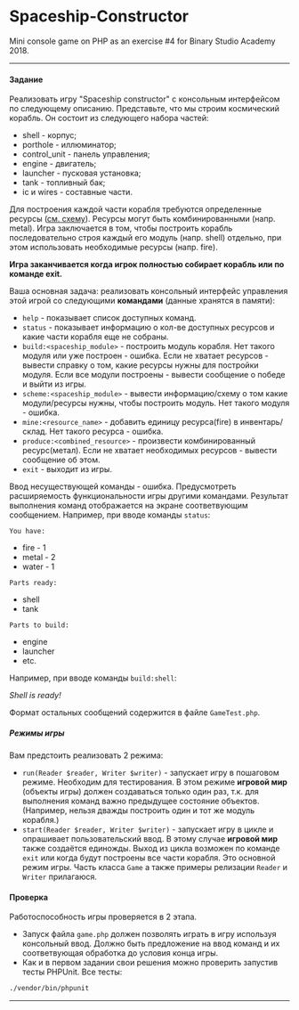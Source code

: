 # Spaceship-Constructor
Mini console game on PHP as an exercise #4 for Binary Studio Academy 2018.

***

#### Задание

Реализовать игру "Spaceship constructor" с консольным интерфейсом по следующему описанию.
Представьте, что мы строим космический корабль. Он состоит из следующего набора частей:
* shell - корпус;
* porthole - иллюминатор;
* control_unit - панель управления;
* engine - двигатель;
* launcher - пусковая установка;
* tank - топливный бак;
* ic и wires - составные части.

Для построения каждой части корабля требуются определенные ресурсы ([см. схему](https://drive.google.com/file/d/1JfxBIqYFk72xpxDqXvNRqmuQdsbqzTvQ/view)).
Ресурсы могут быть комбинированными (напр. metal).
Игра заключается в том, чтобы построить корабль последовательно строя каждый его модуль (напр. shell) отдельно,
при этом использовать необходимые ресурсы (напр. fire).

**Игра заканчивается когда игрок полностью собирает корабль или по команде exit.**

Ваша основная задача: реализовать консольный интерфейс управления этой игрой со следующими
**командами** (данные хранятся в памяти):
* `help` - показывает список доступных команд.  
* `status` - показывает информацию о кол-ве доступных ресурсов и какие части корабля еще не собраны.  
* `build:<spaceship_module>` - построить модуль корабля. Нет такого модуля или уже построен - ошибка.
Если не хватает ресурсов - вывести справку о том, какие ресурсы нужны для постройки модуля. Если все модули построены - вывести сообщение о победе и выйти из игры.
* `scheme:<spaceship_module>` - вывести информацию/схему о том какие модули/ресурсы нужны, чтобы построить модуль. Нет такого модуля - ошибка.
* `mine:<resource_name>` - добавить единицу ресурса(fire) в инвентарь/склад. Нет такого ресурса - ошибка.
* `produce:<combined_resource>` - произвести комбинированный ресурс(метал).
Если не хватает необходимых ресурсов - вывести сообщение об этом.
* `exit` - выходит из игры.

Ввод несуществующей команды - ошибка.
Предусмотреть расширяемость функциональности игры другими командами.
Результат выполнения команд отображается на экране соответвующим сообщением.
Например, при вводе команды `status`:

`You have:`
* fire - 1
* metal - 2
* water - 1

`Parts ready: `
* shell
* tank

`Parts to build: `
* engine
* launcher
* etc.

Например, при вводе команды `build:shell`:

*Shell is ready!*

Формат остальных сообщений содержится в файле `GameTest.php`.

##### Режимы игры

Вам предстоить реализовать 2 режима:
* `run(Reader $reader, Writer $writer)` - запускает игру в пошаговом режиме.
Необходим для тестирования. В этом режиме **игровой мир** (объекты игры)
должен создаваться только один раз, т.к. для выполнения команд важно предыдущее состояние объектов.
(Например, нельзя дважды построить один и тот же модуль корабля.)
* `start(Reader $reader, Writer $writer)` - запускает игру в цикле и опрашивает пользовательский ввод.
В этому случае **игровой мир** также создаётся единожды.
Выход из цикла возможен по команде `exit` или когда будут построены все части корабля.
Это основной режим игры.
Часть класса `Game` а также примеры релизации `Reader` и `Writer` прилагаюся.

#### Проверка

Работоспособность игры проверяется в 2 этапа.
* Запуск файла `game.php` должен позволять играть в игру используя консольный ввод.
Должно быть предложение на ввод команд и их соответвующая обработка до условия конца игры.
* Как и в первом задании свои решения можно проверить запустив тесты PHPUnit.
Все тесты:
```bash
./vendor/bin/phpunit
```
***
